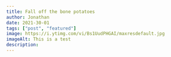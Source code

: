 ```yaml
---
title: Fall off the bone potatoes
author: Jonathan 
date: 2021-30-01
tags: ["post", "featured"]
image: https://i.ytimg.com/vi/Bs1UudPHGAI/maxresdefault.jpg
imageAlt: This is a test
description:  
---
```


